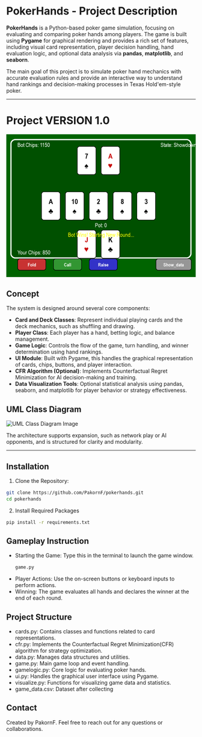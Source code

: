 # PokerHands - Project Description
**PokerHands** is a Python-based poker game simulation, focusing on evaluating and comparing poker hands among players. The game is built using **Pygame** for graphical rendering and provides a rich set of features, including visual card representation, player decision handling, hand evaluation logic, and optional data analysis via **pandas**, **matplotlib**, and **seaborn**.

The main goal of this project is to simulate poker hand mechanics with accurate evaluation rules and provide an interactive way to understand hand rankings and decision-making processes in Texas Hold'em-style poker.

---
# Project VERSION 1.0

![Poker Hands Image](screenshots/gameplay/Showdown.png)

## Concept

The system is designed around several core components:

- **Card and Deck Classes**: Represent individual playing cards and the deck mechanics, such as shuffling and drawing.
- **Player Class**: Each player has a hand, betting logic, and balance management.
- **Game Logic**: Controls the flow of the game, turn handling, and winner determination using hand rankings.
- **UI Module**: Built with Pygame, this handles the graphical representation of cards, chips, buttons, and player interaction.
- **CFR Algorithm (Optional)**: Implements Counterfactual Regret Minimization for AI decision-making and training.
- **Data Visualization Tools**: Optional statistical analysis using pandas, seaborn, and matplotlib for player behavior or strategy effectiveness.

## UML Class Diagram

![UML Class Diagram Image]()

The architecture supports expansion, such as network play or AI opponents, and is structured for clarity and modularity.

---


## Installation

1. Clone the Repository:
```sh
git clone https://github.com/PakornF/pokerhands.git
cd pokerhands
```
2. Install Required Packages
```sh
pip install -r requirements.txt
```

## Gameplay Instruction
- Starting the Game: Type this in the terminal to launch the game window.
  ```sh
  game.py
  ```
- Player Actions: Use the on-screen buttons or keyboard inputs to perform actions.
- Winning: The game evaluates all hands and declares the winner at the end of each round.

## Project Structure
- cards.py: Contains classes and functions related to card representations.
- cfr.py: Implements the Counterfactual Regret Minimization(CFR) algorithm for strategy optimization.
- data.py: Manages data structures and utilities.
- game.py: Main game loop and event handling.
- gamelogic.py: Core logic for evaluating poker hands.
- ui.py: Handles the graphical user interface using Pygame.
- visualize.py: Functions for visualizing game data and statistics.
- game_data.csv: Dataset after collecting

## Contact
Created by PakornF. Feel free to reach out for any questions or collaborations.
